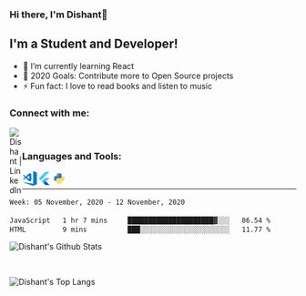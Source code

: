 ### Hi there, I'm Dishant👋

## I'm a Student and Developer!

- 🌱 I’m currently learning React
- 🥅 2020 Goals: Contribute more to Open Source projects
- ⚡ Fun fact: I love to read books and listen to music

### Connect with me:

[<img align="left" alt="Dishant | LinkedIn" width="22px" src="https://cdn.jsdelivr.net/npm/simple-icons@v3/icons/linkedin.svg" />][linkedin]

<br />

### Languages and Tools:

[<img align="left" alt="Visual Studio Code" width="26px" src="https://raw.githubusercontent.com/github/explore/80688e429a7d4ef2fca1e82350fe8e3517d3494d/topics/visual-studio-code/visual-studio-code.png" />]()
[<img align="left" alt="Flutter" width="26px" src="https://raw.githubusercontent.com/github/explore/80688e429a7d4ef2fca1e82350fe8e3517d3494d/topics/flutter/flutter.png" />][flutter]
[<img align="left" alt="Flutter" width="26px" src="https://raw.githubusercontent.com/github/explore/80688e429a7d4ef2fca1e82350fe8e3517d3494d/topics/python/python.png" />]()
<br />

---

<!--START_SECTION:waka-->
```text
Week: 05 November, 2020 - 12 November, 2020

JavaScript   1 hr 7 mins     █████████████████████▓░░░   86.54 % 
HTML         9 mins          ███░░░░░░░░░░░░░░░░░░░░░░   11.77 % 
```
<!--END_SECTION:waka-->

![Dishant's Github Stats](https://github-readme-stats.vercel.app/api?username=thisis-dc4&count_private=true&show_icons=true&theme=vue)

<br />

![Dishant's Top Langs](https://github-readme-stats.vercel.app/api/top-langs/?username=thisis-dc4&theme=vue&layout=compact)


[linkedin]: https://linkedin.com/in/dishant-chaudhary-477a1119b
[flutter]: https://flutter.dev
